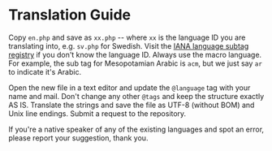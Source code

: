 # Translation Guide

Copy `en.php` and save as `xx.php` -- where `xx` is the language ID you are translating into, e.g. `sv.php` for Swedish. Visit the [IANA language subtag registry](https://www.iana.org/assignments/language-subtag-registry) if you don't know the language ID. Always use the macro language. For example, the sub tag for Mesopotamian Arabic is `acm`, but we just say `ar` to indicate it's Arabic.

Open the new file in a text editor and update the `@language` tag with your name and mail. Don't change any other `@tags` and keep the structure exactly AS IS. Translate the strings and save the file as UTF-8 (without BOM) and Unix line endings. Submit a request to the repository.

If you're a native speaker of any of the existing languages and spot an error, please report your suggestion, thank you.
